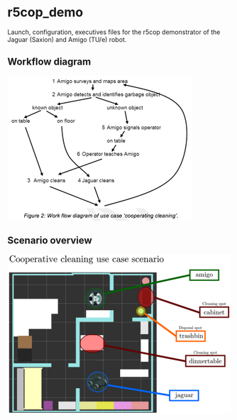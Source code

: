 # r5cop_demo

Launch, configuration, executives files for the r5cop demonstrator of the Jaguar (Saxion) and Amigo (TU/e) robot.

## Workflow diagram
![Workflow diagram](img/workflow_diagram.png)

## Scenario overview
![Scenario](img/scenario.png)
